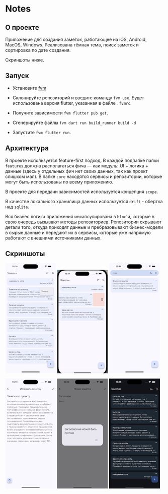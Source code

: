 # Notes

## О проекте

Приложение для создания заметок, работающее на iOS, Android, MacOS, Windows. Реализована тёмная тема, поиск заметок и сортировка по дате создания.

Скриншоты ниже.

## Запуск

- Установите [fvm](https://fvm.app/)

- Склонируйте репозиторий и введите команду ```fvm use```. Будет использована версия flutter, указанная в файле ```.fvmrc```.

- Получите зависимости ```fvm flutter pub get```.

- Сгенерируйте файлы ```fvm dart run build_runner build -d```

- Запустите ```fvm flutter run```.

## Архитектура

В проекте используется feature-first подход. В каждой подпапке папки ```features``` должна располагаться фича — как модуль: UI + логика + данные (здесь у отдельных фич нет своих данных, так как проект слишком мал). В папке ```core``` находятся сервисы и репозитории, которые могут быть использованы по всему приложению.

В проекте для передачи зависимостей используется концепция ```scope```.

В качестве локального хранилища данных используется ```drift``` - обертка над ```sqlite```.

Вся бизнес логика приложения инкапсулирована в ```bloc```'и, которые в свою очередь вызывают методы репозиториев. Репозитории скрывают детали того, откуда приходят данные и пребразовывают бизнес-модели в сырые данные и передают их в сервисы, которые уже напрямую работают с внешними источниками данных.

## Скриншоты

<p float="left">
    <img src="https://raw.githubusercontent.com/andrei-uni/notes/refs/heads/master/screenshots/1.png" width="32%">
    <img src="https://raw.githubusercontent.com/andrei-uni/notes/refs/heads/master/screenshots/2.png" width="32%">
    <img src="https://raw.githubusercontent.com/andrei-uni/notes/refs/heads/master/screenshots/3.png" width="32%">
</p>

<p float="left">
    <img src="https://raw.githubusercontent.com/andrei-uni/notes/refs/heads/master/screenshots/4.png" width="32%">
    <img src="https://raw.githubusercontent.com/andrei-uni/notes/refs/heads/master/screenshots/5.png" width="32%">
    <img src="https://raw.githubusercontent.com/andrei-uni/notes/refs/heads/master/screenshots/6.png" width="32%">
</p>
